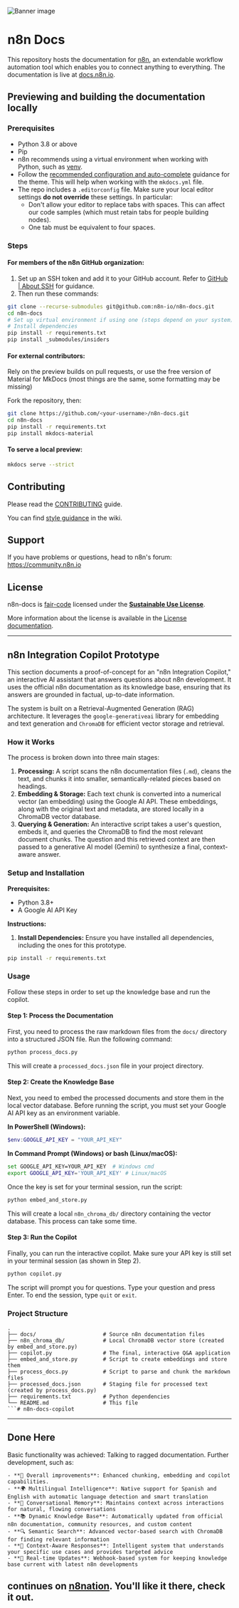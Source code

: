 ![Banner image](https://user-images.githubusercontent.com/10284570/173569848-c624317f-42b1-45a6-ab09-f0ea3c247648.png)

# n8n Docs

This repository hosts the documentation for [n8n](https://n8n.io/), an extendable workflow automation tool which enables you to connect anything to everything. The documentation is live at [docs.n8n.io](https://docs.n8n.io/).


## Previewing and building the documentation locally

### Prerequisites

* Python 3.8 or above
* Pip
* n8n recommends using a virtual environment when working with Python, such as [venv](https://docs.python.org/3/tutorial/venv.html).
* Follow the [recommended configuration and auto-complete](https://squidfunk.github.io/mkdocs-material/creating-your-site/#minimal-configuration) guidance for the theme. This will help when working with the `mkdocs.yml` file.
* The repo includes a `.editorconfig` file. Make sure your local editor settings **do not override** these settings. In particular:
	- Don't allow your editor to replace tabs with spaces. This can affect our code samples (which must retain tabs for people building nodes).
	- One tab must be equivalent to four spaces.

### Steps

#### For members of the n8n GitHub organization:

1. Set up an SSH token and add it to your GitHub account. Refer to [GitHub | About SSH](https://docs.github.com/en/authentication/connecting-to-github-with-ssh/about-ssh) for guidance.
2. Then run these commands:

```bash
git clone --recurse-submodules git@github.com:n8n-io/n8n-docs.git
cd n8n-docs
# Set up virtual environment if using one (steps depend on your system)
# Install dependencies
pip install -r requirements.txt
pip install _submodules/insiders
```

#### For external contributors:

Rely on the preview builds on pull requests, or use the free version of Material for MkDocs (most things are the same, some formatting may be missing)

Fork the repository, then:

```bash
git clone https://github.com/<your-username>/n8n-docs.git
cd n8n-docs
pip install -r requirements.txt
pip install mkdocs-material
```

#### To serve a local preview:

```bash
mkdocs serve --strict
```

## Contributing

Please read the [CONTRIBUTING](CONTRIBUTING.md) guide.

You can find [style guidance](https://github.com/n8n-io/n8n-docs/wiki/Styles) in the wiki.


## Support

If you have problems or questions, head to n8n's forum: https://community.n8n.io


## License

n8n-docs is [fair-code](https://faircode.io/) licensed under the [**Sustainable Use License**](https://github.com/n8n-io/n8n/blob/master/LICENSE.md).

More information about the license is available in the [License documentation](https://docs.n8n.io/reference/license/).

---

## n8n Integration Copilot Prototype

This section documents a proof-of-concept for an "n8n Integration Copilot," an interactive AI assistant that answers questions about n8n development. It uses the official n8n documentation as its knowledge base, ensuring that its answers are grounded in factual, up-to-date information.

The system is built on a Retrieval-Augmented Generation (RAG) architecture. It leverages the `google-generativeai` library for embedding and text generation and `ChromaDB` for efficient vector storage and retrieval.

### How it Works

The process is broken down into three main stages:

1.  **Processing:** A script scans the n8n documentation files (`.md`), cleans the text, and chunks it into smaller, semantically-related pieces based on headings.
2.  **Embedding & Storage:** Each text chunk is converted into a numerical vector (an embedding) using the Google AI API. These embeddings, along with the original text and metadata, are stored locally in a ChromaDB vector database.
3.  **Querying & Generation:** An interactive script takes a user's question, embeds it, and queries the ChromaDB to find the most relevant document chunks. The question and this retrieved context are then passed to a generative AI model (Gemini) to synthesize a final, context-aware answer.

### Setup and Installation

**Prerequisites:**
*   Python 3.8+
*   A Google AI API Key

**Instructions:**

1.  **Install Dependencies:** Ensure you have installed all dependencies, including the ones for this prototype.
```bash
pip install -r requirements.txt
```

### Usage

Follow these steps in order to set up the knowledge base and run the copilot.

#### Step 1: Process the Documentation

First, you need to process the raw markdown files from the `docs/` directory into a structured JSON file. Run the following command:

```bash
python process_docs.py
```

This will create a `processed_docs.json` file in your project directory.

#### Step 2: Create the Knowledge Base

Next, you need to embed the processed documents and store them in the local vector database. Before running the script, you must set your Google AI API key as an environment variable.

**In PowerShell (Windows):**
```powershell
$env:GOOGLE_API_KEY = "YOUR_API_KEY"
```

**In Command Prompt (Windows) or bash (Linux/macOS):**
```bash
set GOOGLE_API_KEY=YOUR_API_KEY  # Windows cmd
export GOOGLE_API_KEY='YOUR_API_KEY' # Linux/macOS
```

Once the key is set for your terminal session, run the script:

```bash
python embed_and_store.py
```

This will create a local `n8n_chroma_db/` directory containing the vector database. This process can take some time.

#### Step 3: Run the Copilot

Finally, you can run the interactive copilot. Make sure your API key is still set in your terminal session (as shown in Step 2).

```bash
python copilot.py
```

The script will prompt you for questions. Type your question and press Enter. To end the session, type `quit` or `exit`.

### Project Structure

```
.
├── docs/                     # Source n8n documentation files
├── n8n_chroma_db/            # Local ChromaDB vector store (created by embed_and_store.py)
├── copilot.py                # The final, interactive Q&A application
├── embed_and_store.py        # Script to create embeddings and store them
├── process_docs.py           # Script to parse and chunk the markdown files
├── processed_docs.json       # Staging file for processed text (created by process_docs.py)
├── requirements.txt          # Python dependencies
└── README.md                 # This file
```# n8n-docs-copilot
```

---
## Done Here

Basic functionality was achieved: Talking to ragged documentation.
Further development, such as:
```
- **🔁 Overall improvements**: Enhanced chunking, embedding and copilot capabilities.
- **🌍 Multilingual Intelligence**: Native support for Spanish and English with automatic language detection and smart translation
- **🧠 Conversational Memory**: Maintains context across interactions for natural, flowing conversations
- **📚 Dynamic Knowledge Base**: Automatically updated from official n8n documentation, community resources, and custom content
- **🔍 Semantic Search**: Advanced vector-based search with ChromaDB for finding relevant information
- **🎯 Context-Aware Responses**: Intelligent system that understands your specific use cases and provides targeted advice
- **🔄 Real-time Updates**: Webhook-based system for keeping knowledge base current with latest n8n developments
```
continues on [n8nation](https://www.github.com/MrKaizen7/n8nation). You'll like it there, check it out.
---

